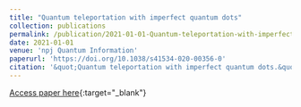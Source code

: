 ```yaml
---
title: "Quantum teleportation with imperfect quantum dots"
collection: publications
permalink: /publication/2021-01-01-Quantum-teleportation-with-imperfect-quantum-dots
date: 2021-01-01
venue: 'npj Quantum Information'
paperurl: 'https://doi.org/10.1038/s41534-020-00356-0'
citation: '&quot;Quantum teleportation with imperfect quantum dots.&quot; npj Quantum Information, 2021.'
---
```

[Access paper here](https://doi.org/10.1038/s41534-020-00356-0){:target="_blank"}
